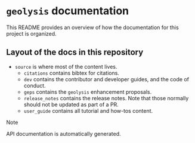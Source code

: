 # `geolysis` documentation

This README provides an overview of how the documentation
for this project is organized.

## Layout of the docs in this repository

- `source` is where most of the content lives.
  - `citations` contains bibtex for citations.
  - `dev` contains the contributor and developer guides, and
    the code of conduct.
  - `geps` contains the `geolysis` enhancement proposals.
  - `release_notes` contains the release notes. Note that those
    normally should not be updated as part of a PR.
  - `user_guide` contains all tutorial and how-tos content.

> [!NOTE]
> API documentation is automatically generated.
